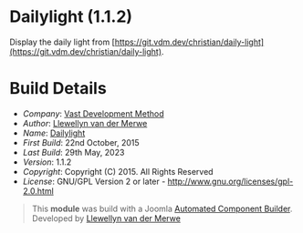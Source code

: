 # Dailylight (1.1.2)

Display the daily light from [https://git.vdm.dev/christian/daily-light](https://git.vdm.dev/christian/daily-light).

# Build Details

+ *Company*: [Vast Development Method](https://www.vdm.io/)
+ *Author*: [Llewellyn van der Merwe](mailto:joomla@vdm.io)
+ *Name*: [Dailylight](https://www.vdm.io/)
+ *First Build*: 22nd October, 2015
+ *Last Build*: 29th May, 2023
+ *Version*: 1.1.2
+ *Copyright*: Copyright (C) 2015. All Rights Reserved
+ *License*: GNU/GPL Version 2 or later - http://www.gnu.org/licenses/gpl-2.0.html

> This **module** was build with a Joomla [Automated Component Builder](https://www.joomlacomponentbuilder.com).
> Developed by [Llewellyn van der Merwe](mailto:llewellyn@joomlacomponentbuilder.com)